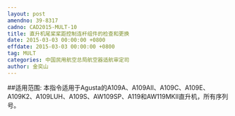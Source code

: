 ```yaml
---
layout: post
amendno: 39-8317
cadno: CAD2015-MULT-10
title: 直升机尾桨桨距控制连杆组件的检查和更换
date: 2015-03-03 00:00:00 +0800
effdate: 2015-03-03 00:00:00 +0800
tag: MULT
categories: 中国民用航空总局航空器适航审定司
author: 金奕山
---
```


##适用范围:
本指令适用于Agusta的A109A、A109AII、A109C、A109E、 A109K2、A109LUH、A109S、AW109SP、A119和AW119MKII直升机，所有序列号。

